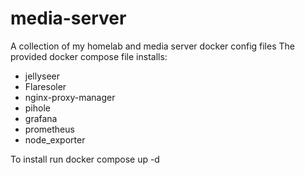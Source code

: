 # media-server
A collection of my homelab and media server docker config files
The provided docker compose file installs:
  - jellyseer
  - Flaresoler
  - nginx-proxy-manager
  - pihole
  - grafana
  - prometheus
  - node_exporter

To install run docker compose up -d
